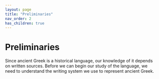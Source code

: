 ```yaml
---
layout: page
title: "Preliminaries"
nav_order: 2
has_children: true
---
```


# Preliminaries

Since ancient Greek is a historical language, our knowledge of it depends on written sources.  Before we can begin our study of the language, we need to understand the writing system we use to represent ancient Greek.